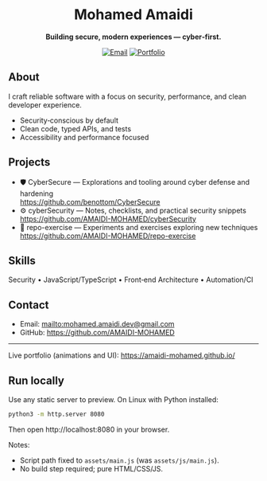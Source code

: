 <h1 align="center">Mohamed Amaidi</h1>
<p align="center"><strong>Building secure, modern experiences — cyber‑first.</strong></p>

<p align="center">
	<a href="mailto:mohamed.amaidi.dev@gmail.com"><img alt="Email" src="https://img.shields.io/badge/Email-mohamed.amaidi.dev%40gmail.com-0b0f17?style=flat&labelColor=00e5ff&color=0b0f17"></a>
	<a href="https://amaidi-mohamed.github.io/"><img alt="Portfolio" src="https://img.shields.io/badge/Portfolio-Visit-00e5ff?style=flat&labelColor=0b0f17&color=00e5ff"></a>
</p>

## About

I craft reliable software with a focus on security, performance, and clean developer experience.

- Security‑conscious by default
- Clean code, typed APIs, and tests
- Accessibility and performance focused

## Projects

- 🛡️ CyberSecure — Explorations and tooling around cyber defense and hardening  
	https://github.com/benottom/CyberSecure
- ⚙️ cyberSecurity — Notes, checklists, and practical security snippets  
	https://github.com/AMAIDI-MOHAMED/cyberSecurity
- 🚀 repo-exercise — Experiments and exercises exploring new techniques  
	https://github.com/AMAIDI-MOHAMED/repo-exercise

## Skills

Security • JavaScript/TypeScript • Front‑end Architecture • Automation/CI

## Contact

- Email: <mailto:mohamed.amaidi.dev@gmail.com>
- GitHub: https://github.com/AMAIDI-MOHAMED

---

Live portfolio (animations and UI): https://amaidi-mohamed.github.io/

## Run locally

Use any static server to preview. On Linux with Python installed:

```bash
python3 -m http.server 8080
```

Then open http://localhost:8080 in your browser.

Notes:
- Script path fixed to `assets/main.js` (was `assets/js/main.js`).
- No build step required; pure HTML/CSS/JS.